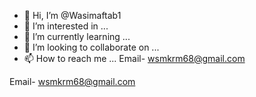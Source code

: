 - 👋 Hi, I’m @Wasimaftab1
- 👀 I’m interested in ...
- 🌱 I’m currently learning ...
- 💞️ I’m looking to collaborate on ...
- 📫 How to reach me ...   Email- wsmkrm68@gmail.com

<!---
Wasimaftab1/Wasimaftab1 is a ✨ special ✨ repository because its `README.md` (this file) appears on your GitHub profile.
You can click the Preview link to take a look at your changes.
--->
Email- wsmkrm68@gmail.com
